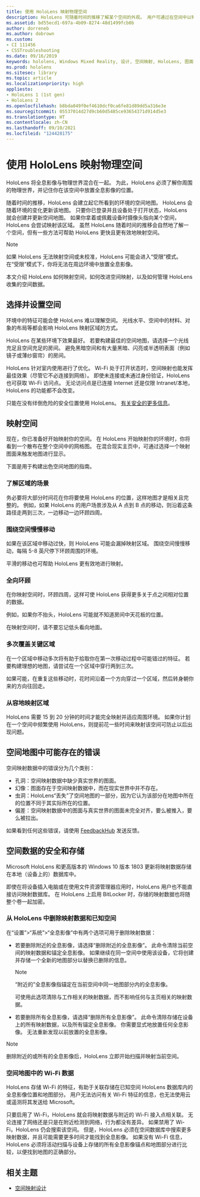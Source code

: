 ```yaml
---
title: 使用 HoloLens 映射物理空间
description: HoloLens 可随着时间的推移了解某个空间的外观。 用户可通过在空间中以特定方式移动 HoloLens 来促进这一过程。
ms.assetid: bd55ecd1-697a-4b09-8274-48d1499fcb0b
author: dorreneb
ms.author: dobrown
ms.custom:
- CI 111456
- CSSTroubleshooting
ms.date: 09/16/2019
keywords: hololens, Windows Mixed Reality, 设计, 空间映射, HoloLens, 图面重构, 网格, 头部跟踪, 映射
ms.prod: hololens
ms.sitesec: library
ms.topic: article
ms.localizationpriority: high
appliesto:
- HoloLens 1 (1st gen)
- HoloLens 2
ms.openlocfilehash: b8bda049f0ef4610dcf0ca6fe81d89dd5a316e3e
ms.sourcegitcommit: 05537014d27d9cb60d5485ce93654371d914d5e3
ms.translationtype: HT
ms.contentlocale: zh-CN
ms.lasthandoff: 09/10/2021
ms.locfileid: "124428175"
---
```

# <a name="map-physical-spaces-with-hololens"></a>使用 HoloLens 映射物理空间

HoloLens 将全息影像与物理世界混合在一起。 为此，HoloLens 必须了解你周围的物理世界，并记住你在该空间中放置全息影像的位置。

随着时间的推移，HoloLens 会建立起它所看到的环境的空间地图。  HoloLens 会随着环境的变化更新该地图。 只要你已登录并且设备处于打开状态，HoloLens 就会创建并更新空间地图。 如果你拿着或佩戴设备时摄像头指向某个空间，HoloLens 会尝试映射该区域。 虽然 HoloLens 随着时间的推移会自然地了解一个空间，但有一些方法可帮助 HoloLens 更快且更有效地映射空间。  

> [!NOTE]
> 如果 HoloLens 无法映射空间或未校准，HoloLens 可能会进入“受限”模式。 在“受限”模式下，你将无法在周边环境中放置全息影像。

本文介绍 HoloLens 如何映射空间，如何改进空间映射，以及如何管理 HoloLens 收集的空间数据。

## <a name="choosing-and-setting-up-and-your-space"></a>选择并设置空间

环境中的特征可能会使 HoloLens 难以理解空间。 光线水平、空间中的材料、对象的布局等都会影响 HoloLens 映射区域的方式。

HoloLens 在某些环境下效果最好。 若要构建最佳的空间地图，请选择一个光线充足且空间充足的房间。 避免黑暗空间和有大量黑暗、闪亮或半透明表面（例如镜子或薄纱窗帘）的房间。

HoloLens 针对室内使用进行了优化。 Wi-Fi 处于打开状态时，空间映射也能发挥最佳效果（尽管它不必连接到网络）。 即使未连接或未通过身份验证，HoloLens 也可获取 Wi-Fi 访问点。 无论访问点是已连接 Internet 还是仅限 Intranet/本地，HoloLens 的功能都不会改变。

只能在没有绊倒危险的安全位置使用 HoloLens。 [有关安全的更多信息](https://support.microsoft.com/help/4023454/safety-information)。

## <a name="mapping-your-space"></a>映射空间

现在，你已准备好开始映射你的空间。  在 HoloLens 开始映射你的环境时，你将看到一个散布在整个空间中的网格图。  在混合现实主页中，可通过选择一个映射图面来触发地图进行显示。

下面是用于构建出色空间地图的指南。

### <a name="understand-the-scenarios-for-the-area"></a>了解区域的场景

务必要将大部分时间花在你将要使用 HoloLens 的位置，这样地图才是相关且完整的。 例如，如果 HoloLens 的用户场景涉及从 A 点到 B 点的移动，则沿着这条路径走两到三次，一边移动一边环顾四周。  

### <a name="walk-slowly-around-the-space"></a>围绕空间慢慢移动

如果在该区域中移动过快，则 HoloLens 可能会漏掉映射区域。 围绕空间慢慢移动，每隔 5-8 英尺停下环顾周围的环境。  

平滑的移动也可帮助 HoloLens 更有效地进行映射。

### <a name="look-in-all-directions"></a>全向环顾

在你映射空间时，环顾四周，这样可使 HoloLens 获得更多关于点之间相对位置的数据。  

例如，如果你不抬头，HoloLens 可能就不知道房间中天花板的位置。  

在映射空间时，请不要忘记低头看向地面。

### <a name="cover-key-areas-multiple-times"></a>多次覆盖关键区域

在一个区域中移动多次将有助于拾取你在第一次移动过程中可能错过的特征。 若要构建理想的地图，请尝试在一个区域中穿行两到三次。

如果可能，在重复这些移动时，花时间沿着一个方向穿过一个区域，然后转身朝你来的方向往回走。

### <a name="take-your-time-mapping-the-area"></a>从容地映射区域

HoloLens 需要 15 到 20 分钟的时间才能完全映射并适应周围环境。 如果你计划在一个空间中频繁使用 HoloLens，则提前花一些时间来映射该空间可防止以后出现问题。  

## <a name="possible-errors-in-the-spatial-map"></a>空间地图中可能存在的错误

空间映射数据中的错误分为几个类别：

- 孔洞：空间映射数据中缺少真实世界的图面。
- 幻像：图面存在于空间映射数据中，而在现实世界中并不存在。
- 虫洞：HoloLens“丢失”了空间地图的一部分，因为它认为该部分在地图中所在的位置不同于其实际所在的位置。
- 偏差：空间映射数据中的图面与真实世界的图面未完全对齐，要么被推入，要么被拉出。

如果看到任何这些错误，请使用 [FeedbackHub](hololens-feedback.md) 发送反馈。

## <a name="security-and-storage-for-spatial-data"></a>空间数据的安全和存储

Microsoft HoloLens 和更高版本的 Windows 10 版本 1803 更新将映射数据存储在本地（设备上的）数据库中。

即使在将设备插入电脑或在使用文件资源管理器应用时，HoloLens 用户也不能直接访问映射数据库。 在 HoloLens 上启用 BitLocker 时，存储的映射数据也将随整个卷一起加密。

### <a name="remove-map-data-and-known-spaces-from-hololens"></a>从 HoloLens 中删除映射数据和已知空间

在“设置”>“系统”>“全息影像”中有两个选项可用于删除映射数据：

- 若要删除附近的全息影像，请选择“删除附近的全息影像”。 此命令清除当前空间的映射数据和锚定全息影像。 如果继续在同一空间中使用该设备，它将创建并存储一个全新的地图部分以替换已删除的信息。

   > [!NOTE]
   > “附近的”全息影像指锚定在当前空间中同一地图部分内的全息影像。

   可使用此选项清除与工作相关的映射数据，而不影响任何与主页相关的映射数据。

- 若要删除所有全息影像，请选择“删除所有全息影像”。 此命令清除存储在设备上的所有映射数据，以及所有锚定全息影像。 你需要显式地放置任何全息影像。 无法重新发现以前放置的全息影像。

> [!NOTE]
> 删除附近的或所有的全息影像后，HoloLens 立即开始扫描并映射当前空间。

### <a name="wi-fi-data-in-spatial-maps"></a>空间地图中的 Wi-Fi 数据

HoloLens 存储 Wi-Fi 的特征，有助于关联存储在已知空间 HoloLens 数据库内的全息影像位置和地图部分。 用户无法访问有关 Wi-Fi 特征的信息，也无法使用云或遥测将其发送给 Microsoft。

只要启用了 Wi-Fi，HoloLens 就会将映射数据与附近的 Wi-Fi 接入点相关联。 无论连接了网络还是只是在附近检测到网络，行为都没有差异。 如果禁用了 Wi-Fi，HoloLens 仍会搜索该空间。 但是，HoloLens 必须在空间数据库中搜索更多映射数据，并且可能需要更多时间才能找到全息影像。 如果没有 Wi-Fi 信息，HoloLens 必须将活动扫描与设备上存储的所有全息影像锚点和地图部分进行比较，以便找到地图的正确部分。

## <a name="related-topics"></a>相关主题

- [空间映射设计](/windows/mixed-reality/spatial-mapping)
